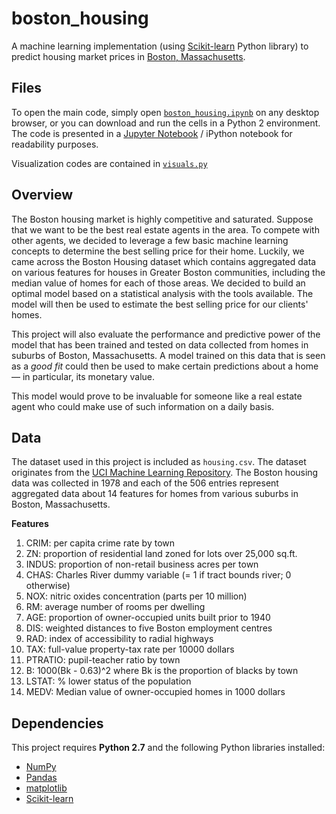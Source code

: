 # boston_housing

A machine learning implementation (using [Scikit-learn](http://scikit-learn.org/stable/) Python library) to predict housing market prices in [Boston, Massachusetts](https://en.wikipedia.org/wiki/Boston).

## Files

To open the main code, simply open [`boston_housing.ipynb`](https://github.com/adsasmita/boston_housing/blob/master/boston_housing.ipynb) on any desktop browser, or you can download and run the cells in a Python 2 environment. The code is presented in a [Jupyter Notebook](https://github.com/jupyter/notebook) / iPython notebook for readability purposes.

Visualization codes are contained in [`visuals.py`](https://github.com/adsasmita/boston_housing/blob/master/visuals.py)

## Overview

The Boston housing market is highly competitive and saturated. Suppose that we want to be the best real estate agents in the area. To compete with other agents, we decided to leverage a few basic machine learning concepts to determine the best selling price for their home. Luckily, we came across the Boston Housing dataset which contains aggregated data on various features for houses in Greater Boston communities, including the median value of homes for each of those areas. We decided to build an optimal model based on a statistical analysis with the tools available. The model will then be used to estimate the best selling price for our clients' homes.

This project will also evaluate the performance and predictive power of the model that has been trained and tested on data collected from homes in suburbs of Boston, Massachusetts. A model trained on this data that is seen as a *good fit* could then be used to make certain predictions about a home — in particular, its monetary value.

This model would prove to be invaluable for someone like a real estate agent who could make use of such information on a daily basis.

## Data

The dataset used in this project is included as `housing.csv`. The dataset originates from the [UCI Machine Learning Repository](https://archive.ics.uci.edu/ml/datasets/Housing). The Boston housing data was collected in 1978 and each of the 506 entries represent aggregated data about 14 features for homes from various suburbs in Boston, Massachusetts.

**Features**
1. CRIM: per capita crime rate by town 
2. ZN: proportion of residential land zoned for lots over 25,000 sq.ft. 
3. INDUS: proportion of non-retail business acres per town 
4. CHAS: Charles River dummy variable (= 1 if tract bounds river; 0 otherwise) 
5. NOX: nitric oxides concentration (parts per 10 million) 
6. RM: average number of rooms per dwelling 
7. AGE: proportion of owner-occupied units built prior to 1940 
8. DIS: weighted distances to five Boston employment centres 
9. RAD: index of accessibility to radial highways 
10. TAX: full-value property-tax rate per 10000 dollars
11. PTRATIO: pupil-teacher ratio by town 
12. B: 1000(Bk - 0.63)^2 where Bk is the proportion of blacks by town 
13. LSTAT: % lower status of the population 
14. MEDV: Median value of owner-occupied homes in 1000 dollars

## Dependencies

This project requires **Python 2.7** and the following Python libraries installed:

- [NumPy](http://www.numpy.org/)
- [Pandas](http://pandas.pydata.org/)
- [matplotlib](http://matplotlib.org/)
- [Scikit-learn](http://scikit-learn.org/stable/)
